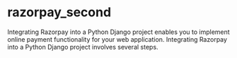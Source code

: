 # razorpay_second
Integrating Razorpay into a Python Django project enables you to implement online payment functionality for your web application. Integrating Razorpay into a Python Django project involves several steps.
